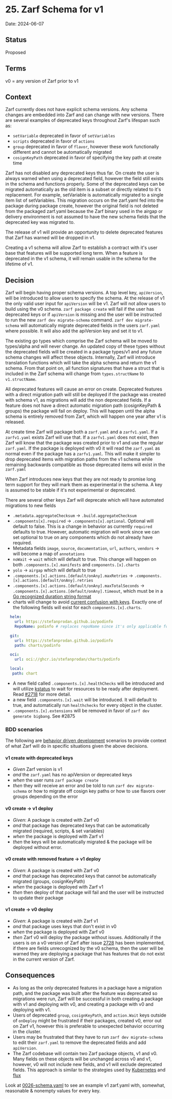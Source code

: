 # 25. Zarf Schema for v1

Date: 2024-06-07

## Status

Proposed

## Terms
v0 = any version of Zarf prior to v1

## Context

Zarf currently does not have explicit schema versions. Any schema changes are embedded into Zarf and can change with new versions. There are several examples of deprecated keys throughout Zarf's lifespan such as:

- `setVariable` deprecated in favor of `setVariables`
- `scripts` deprecated in favor of `actions`
- `group` deprecated in favor of `flavor`, however these work functionally different and cannot be automatically migrated
- `cosignKeyPath` deprecated in favor of specifying the key path at create time

Zarf has not disabled any deprecated keys thus far. On create the user is always warned when using a deprecated field, however the field still exists in the schema and functions properly. Some of the deprecated keys can be migrated automatically as the old item is a subset or directly related to it's replacement. For example, setVariable is automatically migrated to a single item list of setVariables. This migration occurs on the zarf.yaml fed into the package during package create, however the original field is not deleted from the packaged zarf.yaml because the Zarf binary used in the airgap or delivery environment is not assumed to have the new schema fields that the deprecated key was migrated to.

The release of v1 will provide an opportunity to delete deprecated features that Zarf has warned will be dropped in v1.

Creating a v1 schema will allow Zarf to establish a contract with it's user base that features will be supported long term. When a feature is deprecated in the v1 schema, it will remain usable in the schema for the lifetime of v1.

## Decision

Zarf will begin having proper schema versions. A top level key, `apiVersion`, will be introduced to allow users to specify the schema. At the release of v1 the only valid user input for `apiVersion` will be v1. Zarf will not allow users to build using the v0 schema. `zarf package create` will fail if the user has deprecated keys or if `apiVersion` is missing and the user will be instructed to run the new `zarf dev migrate-schema` command. `zarf dev migrate-schema` will automatically migrate deprecated fields in the users `zarf.yaml` where possible. It will also add the apiVersion key and set it to v1.

The existing go types which comprise the Zarf schema will be moved to types/alpha and will never change. An updated copy of these types without the deprecated fields will be created in a package types/v1 and any future schema changes will affect these objects. Internally, Zarf will introduce translation functions which will take the alpha schema and return the v1 schema. From that point on, all function signatures that have a struct that is included in the Zarf schema will change from `types.structName` to `v1.structName`.

All deprecated features will cause an error on create. Deprecated features with a direct migration path will still be deployed if the package was created with schema v1, as migrations will add the non deprecated fields. If a feature does not have a direct automatic migration path (cosignKeyPath & groups) the package will fail on deploy. This will happen until the alpha schema is entirely removed from Zarf, which will happen one year after v1 is released.

At create time Zarf will package both a `zarf.yaml` and a `zarfv1.yaml`. If a `zarfv1.yaml` exists Zarf will use that. If a `zarfv1.yaml` does not exist, then Zarf will know that the package was created prior to v1 and use the regular `zarf.yaml`. If the package is deployed with v0 it will read the `zarf.yaml` as normal even if the package has a `zarfv1.yaml`. This will make it simpler to drop deprecated items with migration paths from the v1 schema while remaining backwards compatible as those deprecated items will exist in the `zarf.yaml`

When Zarf introduces new keys that they are not ready to promise long term support for they will mark them as experimental in the schema. A key is assumed to be stable if it's not experimental or deprecated.

There are several other keys Zarf will deprecate which will have automated migrations to new fields
- `.metadata.aggregateChecksum` -> `.build.aggregateChecksum`
- `.components[x].required` -> `.components[x].optional`. Optional will default to false. This is a change in behavior as currently `required` defaults to true. However, automatic migration will work since we can set optional to true on any components which do not already have required.
- Metadata fields `image`, `source`, `documentation`, `url`, `authors`, `vendors` -> will become a map of `annotations`
- `noWait` -> `wait` which will default to true. This change will happen on both `.components.[x].manifests` and `components.[x].charts`
- `yolo` -> `airgap` which will default to true
- `.components.[x].actions.[default/onAny].maxRetries` -> `.components.[x].actions.[default/onAny].retries`
- `.components.[x].actions.[default/onAny].maxTotalSeconds` -> `.components.[x].actions.[default/onAny].timeout`, which must be in a [Go recognized duration string format](https://pkg.go.dev/time#ParseDuration)
- charts will change to avoid [current confusion with keys](https://github.com/defenseunicorns/zarf/issues/2245). Exactly one of the following fields will exist for each `components.[x].charts`.
```yaml
  helm:
    url: https://stefanprodan.github.io/podinfo
    RepoName: podinfo # replaces repoName since it's only applicable for helm repos

  git:
    url: https://stefanprodan.github.io/podinfo
    path: charts/podinfo

  oci:
    url: oci://ghcr.io/stefanprodan/charts/podinfo

  local:
   path: chart
```
- A new field called `.components.[x].healthChecks` will be introduced and will utilize [kstatus](https://github.com/kubernetes-sigs/cli-utils/blob/master/pkg/kstatus/README.md) to wait for resources to be ready after deployment. Read [#2718](https://github.com/zarf-dev/zarf/issues/2718) for more detail.
- a new field `.components.[x].wait` will be introduced. It will default to true, and automatically run `healthchecks` for every object in the cluster.
- `.components.[x].extensions` will be removed in favor of `zarf dev generate bigbang`. See #2875

### BDD scenarios
The following are [behavior driven development](https://en.wikipedia.org/wiki/Behavior-driven_development) scenarios to provide context of what Zarf will do in specific situations given the above decisions.

#### v1 create with deprecated keys
- *Given* Zarf version is v1
- *and* the `zarf.yaml` has no apiVersion or deprecated keys
- *when* the user runs `zarf package create`
- *then* they will receive an error and be told to run `zarf dev migrate-schema` or how to migrate off cosign key paths or how to use flavors over groups depending on the error

#### v0 create -> v1 deploy
- *Given*: A package is created with Zarf v0
- *and* that package has deprecated keys that can be automatically migrated (required, scripts, & set variables)
- *when* the package is deployed with Zarf v1
- *then* the keys will be automatically migrated & the package will be deployed without error.

#### v0 create with removed feature -> v1 deploy
- *Given*: A package is created with Zarf v0
- *and* that package has deprecated keys that cannot be automatically migrated (groups, cosignKeyPath)
- *when* the package is deployed with Zarf v1
- *then* then deploy of that package will fail and the user will be instructed to update their package

#### v1 create -> v0 deploy
- *Given*: A package is created with Zarf v1
- *and* that package uses keys that don't exist in v0
- *when* the package is deployed with Zarf v0
- *then* Zarf v0 will deploy the package without issues. Additionally if the users is on a v0 version of Zarf after issue [2728](https://github.com/defenseunicorns/zarf/issues/2728) has been implemented, if there are fields unrecognized by the v0 schema, then the user will be warned they are deploying a package that has features that do not exist in the current version of Zarf.

## Consequences
- As long as the only deprecated features in a package have a migration path, and the package was built after the feature was deprecated so migrations were run, Zarf will be successful in both creating a package with v1 and deploying with v0, and creating a package with v0 and deploying with v1.
- Users of deprecated `group`, `cosignKeyPath`, and `action.Wait` keys outside of `onDeploy` might be frustrated if their packages, created v0, error out on Zarf v1, however this is preferable to unexpected behavior occurring in the cluster.
- Users may be frustrated that they have to run `zarf dev migrate-schema` to edit their `zarf.yaml` to remove the deprecated fields and add `apiVersion`.
- The Zarf codebase will contain two Zarf package objects, v1 and v0. Many fields on these objects will be unchanged across v0 and v1, however, v0 will not include new fields, and v1 will exclude deprecated fields. This approach is similar to the strategies used by [Kubernetes](https://github.com/kubernetes/api/tree/master/storage) and [flux](https://github.com/fluxcd/source-controller/tree/main/api)

Look at [0026-schema.yaml](0026-schema.yaml) to see an example v1 zarf.yaml with, somewhat, reasonable & nonempty values for every key.
